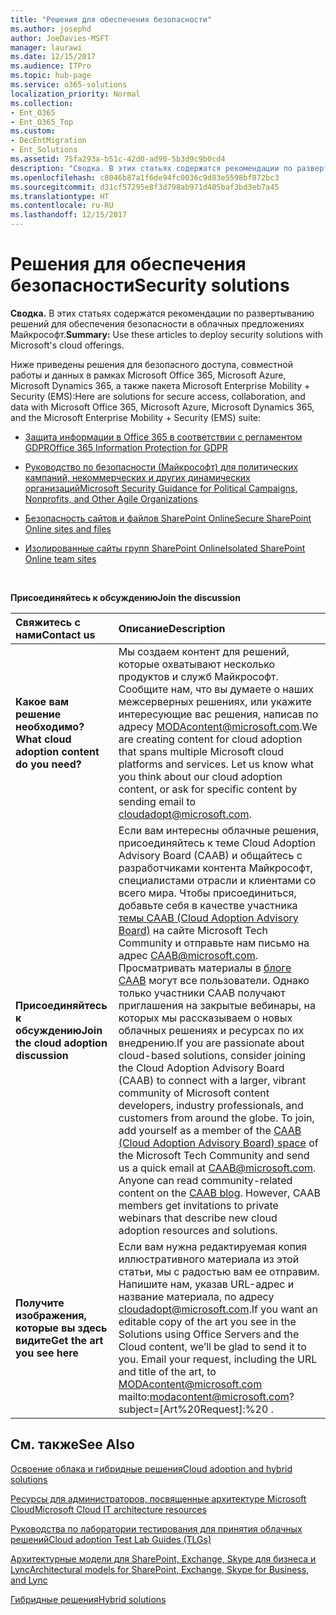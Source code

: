 ```yaml
---
title: "Решения для обеспечения безопасности"
ms.author: josephd
author: JoeDavies-MSFT
manager: laurawi
ms.date: 12/15/2017
ms.audience: ITPro
ms.topic: hub-page
ms.service: o365-solutions
localization_priority: Normal
ms.collection:
- Ent_O365
- Ent_O365_Top
ms.custom:
- DecEntMigration
- Ent_Solutions
ms.assetid: 75fa293a-b51c-42d0-ad90-5b3d9c9b0cd4
description: "Сводка. В этих статьях содержатся рекомендации по развертыванию решений для обеспечения безопасности в облачных предложениях Майкрософт."
ms.openlocfilehash: c8046b87a1f6de94fc0036c9d83e5598bf872bc3
ms.sourcegitcommit: d31cf57295e8f3d798ab971d405baf3bd3eb7a45
ms.translationtype: HT
ms.contentlocale: ru-RU
ms.lasthandoff: 12/15/2017
---
```

# <a name="security-solutions"></a><span data-ttu-id="c170a-103">Решения для обеспечения безопасности</span><span class="sxs-lookup"><span data-stu-id="c170a-103">Security solutions</span></span>

 <span data-ttu-id="c170a-104">**Сводка.** В этих статьях содержатся рекомендации по развертыванию решений для обеспечения безопасности в облачных предложениях Майкрософт.</span><span class="sxs-lookup"><span data-stu-id="c170a-104">**Summary:** Use these articles to deploy security solutions with Microsoft's cloud offerings.</span></span>
  
<span data-ttu-id="c170a-105">Ниже приведены решения для безопасного доступа, совместной работы и данных в рамках Microsoft Office 365, Microsoft Azure, Microsoft Dynamics 365, а также пакета Microsoft Enterprise Mobility + Security (EMS):</span><span class="sxs-lookup"><span data-stu-id="c170a-105">Here are solutions for secure access, collaboration, and data with Microsoft Office 365, Microsoft Azure, Microsoft Dynamics 365, and the Microsoft Enterprise Mobility + Security (EMS) suite:</span></span>

- [<span data-ttu-id="c170a-106">Защита информации в Office 365 в соответствии с регламентом GDPR</span><span class="sxs-lookup"><span data-stu-id="c170a-106">Office 365 Information Protection for GDPR</span></span>](office-365-information-protection-for-gdpr.md)
  
- [<span data-ttu-id="c170a-107">Руководство по безопасности (Майкрософт) для политических кампаний, некоммерческих и других динамических организаций</span><span class="sxs-lookup"><span data-stu-id="c170a-107">Microsoft Security Guidance for Political Campaigns, Nonprofits, and Other Agile Organizations</span></span>](microsoft-security-guidance-for-political-campaigns-nonprofits-and-other-agile-o.md)
    
- [<span data-ttu-id="c170a-108">Безопасность сайтов и файлов SharePoint Online</span><span class="sxs-lookup"><span data-stu-id="c170a-108">Secure SharePoint Online sites and files</span></span>](secure-sharepoint-online-sites-and-files.md)
    
- [<span data-ttu-id="c170a-109">Изолированные сайты групп SharePoint Online</span><span class="sxs-lookup"><span data-stu-id="c170a-109">Isolated SharePoint Online team sites</span></span>](isolated-sharepoint-online-team-sites.md)
<br/>
    
<span data-ttu-id="c170a-110">**Присоединяйтесь к обсуждению**</span><span class="sxs-lookup"><span data-stu-id="c170a-110">**Join the discussion**</span></span>

|<span data-ttu-id="c170a-111">**Свяжитесь с нами**</span><span class="sxs-lookup"><span data-stu-id="c170a-111">**Contact us**</span></span>|<span data-ttu-id="c170a-112">**Описание**</span><span class="sxs-lookup"><span data-stu-id="c170a-112">**Description**</span></span>|
|:-----|:-----|
|<span data-ttu-id="c170a-113">**Какое вам решение необходимо?**</span><span class="sxs-lookup"><span data-stu-id="c170a-113">**What cloud adoption content do you need?**</span></span> <br/> |<span data-ttu-id="c170a-p101">Мы создаем контент для решений, которые охватывают несколько продуктов и служб Майкрософт. Сообщите нам, что вы думаете о наших межсерверных решениях, или укажите интересующие вас решения, написав по адресу [MODAcontent@microsoft.com](mailto:cloudadopt@microsoft.com?Subject=[Cloud%20Adoption%20Content%20Feedback]:%20).</span><span class="sxs-lookup"><span data-stu-id="c170a-p101">We are creating content for cloud adoption that spans multiple Microsoft cloud platforms and services. Let us know what you think about our cloud adoption content, or ask for specific content by sending email to [cloudadopt@microsoft.com](mailto:cloudadopt@microsoft.com?Subject=[Cloud%20Adoption%20Content%20Feedback]:%20).  </span></span><br/> |
|<span data-ttu-id="c170a-116">**Присоединяйтесь к обсуждению**</span><span class="sxs-lookup"><span data-stu-id="c170a-116">**Join the cloud adoption discussion**</span></span> <br/> |<span data-ttu-id="c170a-p102">Если вам интересны облачные решения, присоединяйтесь к теме Cloud Adoption Advisory Board (CAAB) и общайтесь с разработчиками контента Майкрософт, специалистами отрасли и клиентами со всего мира. Чтобы присоединиться, добавьте себя в качестве участника [темы CAAB (Cloud Adoption Advisory Board)](https://aka.ms/caab) на сайте Microsoft Tech Community и отправьте нам письмо на адрес [CAAB@microsoft.com](mailto:caab@microsoft.com?Subject=I%20just%20joined%20the%20Cloud%20Adoption%20Advisory%20Board!). Просматривать материалы в [блоге CAAB](https://blogs.technet.com/b/solutions_advisory_board/) могут все пользователи. Однако только участники CAAB получают приглашения на закрытые вебинары, на которых мы рассказываем о новых облачных решениях и ресурсах по их внедрению.</span><span class="sxs-lookup"><span data-stu-id="c170a-p102">If you are passionate about cloud-based solutions, consider joining the Cloud Adoption Advisory Board (CAAB) to connect with a larger, vibrant community of Microsoft content developers, industry professionals, and customers from around the globe. To join, add yourself as a member of the [CAAB (Cloud Adoption Advisory Board) space](https://aka.ms/caab) of the Microsoft Tech Community and send us a quick email at [CAAB@microsoft.com](mailto:caab@microsoft.com?Subject=I%20just%20joined%20the%20Cloud%20Adoption%20Advisory%20Board!). Anyone can read community-related content on the [CAAB blog](https://blogs.technet.com/b/solutions_advisory_board/). However, CAAB members get invitations to private webinars that describe new cloud adoption resources and solutions.  </span></span><br/> |
|<span data-ttu-id="c170a-120">**Получите изображения, которые вы здесь видите**</span><span class="sxs-lookup"><span data-stu-id="c170a-120">**Get the art you see here**</span></span> <br/> |<span data-ttu-id="c170a-p103">Если вам нужна редактируемая копия иллюстративного материала из этой статьи, мы с радостью вам ее отправим. Напишите нам, указав URL-адрес и название материала, по адресу [cloudadopt@microsoft.com](mailto:cloudadopt@microsoft.com?subject=[Art%20Request]:%20).</span><span class="sxs-lookup"><span data-stu-id="c170a-p103">If you want an editable copy of the art you see in the Solutions using Office Servers and the Cloud content, we’ll be glad to send it to you. Email your request, including the URL and title of the art, to  MODAcontent@microsoft.com mailto:modacontent@microsoft.com?subject=[Art%20Request]:%20 .</span></span><br/> |
   
## <a name="see-also"></a><span data-ttu-id="c170a-123">См. также</span><span class="sxs-lookup"><span data-stu-id="c170a-123">See Also</span></span>

[<span data-ttu-id="c170a-124">Освоение облака и гибридные решения</span><span class="sxs-lookup"><span data-stu-id="c170a-124">Cloud adoption and hybrid solutions</span></span>](cloud-adoption-and-hybrid-solutions.md)
  
[<span data-ttu-id="c170a-125">Ресурсы для администраторов, посвященные архитектуре Microsoft Cloud</span><span class="sxs-lookup"><span data-stu-id="c170a-125">Microsoft Cloud IT architecture resources</span></span>](microsoft-cloud-it-architecture-resources.md)
  
[<span data-ttu-id="c170a-126">Руководства по лаборатории тестирования для принятия облачных решений</span><span class="sxs-lookup"><span data-stu-id="c170a-126">Cloud adoption Test Lab Guides (TLGs)</span></span>](cloud-adoption-test-lab-guides-tlgs.md)
  
[<span data-ttu-id="c170a-127">Архитектурные модели для SharePoint, Exchange, Skype для бизнеса и Lync</span><span class="sxs-lookup"><span data-stu-id="c170a-127">Architectural models for SharePoint, Exchange, Skype for Business, and Lync</span></span>](architectural-models-for-sharepoint-exchange-skype-for-business-and-lync.md)
  
[<span data-ttu-id="c170a-128">Гибридные решения</span><span class="sxs-lookup"><span data-stu-id="c170a-128">Hybrid solutions</span></span>](hybrid-solutions.md)


